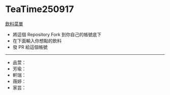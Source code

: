 # TeaTime250917

[飲料菜單](https://www.taotaotea.com.tw/pages/menu)

- 將這個 Repository Fork 到你自己的帳號底下
- 在下面輸入你想點的飲料
- 發 PR 給這個帳號

---

- 品萱：
- 芳瑜：
- 軒瑞：
- 薇婷：
- 家芸：

